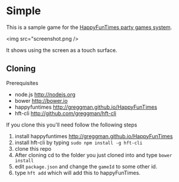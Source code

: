 Simple
======

This is a sample game for the [HappyFunTimes party games system](http://greggman.github.io/HappyFunTimes).

<img src="screenshot.png />

It shows using the screen as a touch surface.

Cloning
-------

Prerequisites

*   node.js http://nodejs.org
*   bower http://bower.io
*   happyfuntimes http://greggman.github.io/HappyFunTimes
*   hft-cli http://github.com/greggman/hft-cli

If you clone this you'll need follow the following steps

1.  install happyfuntimes http://greggman.github.io/HappyFunTimes
2.  install hft-cli by typing `sudo npm install -g hft-cli`
3.  clone this repo
4.  After cloning cd to the folder you just cloned into and type `bower install`
5.  edit `package.json` and change the `gameId` to some other id.
6.  type `hft add` which will add this to happyFunTimes.



